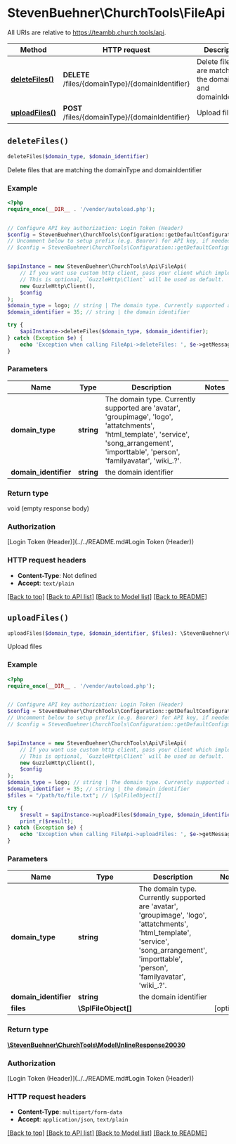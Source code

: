 # StevenBuehner\ChurchTools\FileApi

All URIs are relative to https://teambb.church.tools/api.

Method | HTTP request | Description
------------- | ------------- | -------------
[**deleteFiles()**](FileApi.md#deleteFiles) | **DELETE** /files/{domainType}/{domainIdentifier} | Delete files that are matching the domainType and domainIdentifier
[**uploadFiles()**](FileApi.md#uploadFiles) | **POST** /files/{domainType}/{domainIdentifier} | Upload files


## `deleteFiles()`

```php
deleteFiles($domain_type, $domain_identifier)
```

Delete files that are matching the domainType and domainIdentifier

### Example

```php
<?php
require_once(__DIR__ . '/vendor/autoload.php');


// Configure API key authorization: Login Token (Header)
$config = StevenBuehner\ChurchTools\Configuration::getDefaultConfiguration()->setApiKey('Authorization', 'YOUR_API_KEY');
// Uncomment below to setup prefix (e.g. Bearer) for API key, if needed
// $config = StevenBuehner\ChurchTools\Configuration::getDefaultConfiguration()->setApiKeyPrefix('Authorization', 'Bearer');


$apiInstance = new StevenBuehner\ChurchTools\Api\FileApi(
    // If you want use custom http client, pass your client which implements `GuzzleHttp\ClientInterface`.
    // This is optional, `GuzzleHttp\Client` will be used as default.
    new GuzzleHttp\Client(),
    $config
);
$domain_type = logo; // string | The domain type. Currently supported are 'avatar', 'groupimage', 'logo', 'attatchments', 'html_template', 'service', 'song_arrangement', 'importtable', 'person', 'familyavatar', 'wiki_.?'.
$domain_identifier = 35; // string | the domain identifier

try {
    $apiInstance->deleteFiles($domain_type, $domain_identifier);
} catch (Exception $e) {
    echo 'Exception when calling FileApi->deleteFiles: ', $e->getMessage(), PHP_EOL;
}
```

### Parameters

Name | Type | Description  | Notes
------------- | ------------- | ------------- | -------------
 **domain_type** | **string**| The domain type. Currently supported are &#39;avatar&#39;, &#39;groupimage&#39;, &#39;logo&#39;, &#39;attatchments&#39;, &#39;html_template&#39;, &#39;service&#39;, &#39;song_arrangement&#39;, &#39;importtable&#39;, &#39;person&#39;, &#39;familyavatar&#39;, &#39;wiki_.?&#39;. |
 **domain_identifier** | **string**| the domain identifier |

### Return type

void (empty response body)

### Authorization

[Login Token (Header)](../../README.md#Login Token (Header))

### HTTP request headers

- **Content-Type**: Not defined
- **Accept**: `text/plain`

[[Back to top]](#) [[Back to API list]](../../README.md#endpoints)
[[Back to Model list]](../../README.md#models)
[[Back to README]](../../README.md)

## `uploadFiles()`

```php
uploadFiles($domain_type, $domain_identifier, $files): \StevenBuehner\ChurchTools\Model\InlineResponse20030
```

Upload files

### Example

```php
<?php
require_once(__DIR__ . '/vendor/autoload.php');


// Configure API key authorization: Login Token (Header)
$config = StevenBuehner\ChurchTools\Configuration::getDefaultConfiguration()->setApiKey('Authorization', 'YOUR_API_KEY');
// Uncomment below to setup prefix (e.g. Bearer) for API key, if needed
// $config = StevenBuehner\ChurchTools\Configuration::getDefaultConfiguration()->setApiKeyPrefix('Authorization', 'Bearer');


$apiInstance = new StevenBuehner\ChurchTools\Api\FileApi(
    // If you want use custom http client, pass your client which implements `GuzzleHttp\ClientInterface`.
    // This is optional, `GuzzleHttp\Client` will be used as default.
    new GuzzleHttp\Client(),
    $config
);
$domain_type = logo; // string | The domain type. Currently supported are 'avatar', 'groupimage', 'logo', 'attatchments', 'html_template', 'service', 'song_arrangement', 'importtable', 'person', 'familyavatar', 'wiki_.?'.
$domain_identifier = 35; // string | the domain identifier
$files = "/path/to/file.txt"; // \SplFileObject[]

try {
    $result = $apiInstance->uploadFiles($domain_type, $domain_identifier, $files);
    print_r($result);
} catch (Exception $e) {
    echo 'Exception when calling FileApi->uploadFiles: ', $e->getMessage(), PHP_EOL;
}
```

### Parameters

Name | Type | Description  | Notes
------------- | ------------- | ------------- | -------------
 **domain_type** | **string**| The domain type. Currently supported are &#39;avatar&#39;, &#39;groupimage&#39;, &#39;logo&#39;, &#39;attatchments&#39;, &#39;html_template&#39;, &#39;service&#39;, &#39;song_arrangement&#39;, &#39;importtable&#39;, &#39;person&#39;, &#39;familyavatar&#39;, &#39;wiki_.?&#39;. |
 **domain_identifier** | **string**| the domain identifier |
 **files** | **\SplFileObject[]**|  | [optional]

### Return type

[**\StevenBuehner\ChurchTools\Model\InlineResponse20030**](../Model/InlineResponse20030.md)

### Authorization

[Login Token (Header)](../../README.md#Login Token (Header))

### HTTP request headers

- **Content-Type**: `multipart/form-data`
- **Accept**: `application/json`, `text/plain`

[[Back to top]](#) [[Back to API list]](../../README.md#endpoints)
[[Back to Model list]](../../README.md#models)
[[Back to README]](../../README.md)

